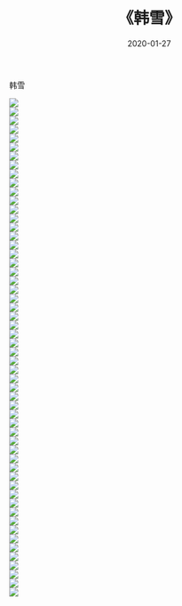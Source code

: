 ﻿---
layout: post
title:  《韩雪》
date:   2020-01-27
img: http://img.660000.xyz/Sharelink/壁纸/明星魅力/华人明星/韩雪/000.jpg
categories: [美女, 清纯, 唯美]
---

韩雪

 ![](http://img.660000.xyz/Sharelink/壁纸/明星魅力/华人明星/韩雪/001.jpg) <br>![](http://img.660000.xyz/Sharelink/壁纸/明星魅力/华人明星/韩雪/002.jpg) <br>![](http://img.660000.xyz/Sharelink/壁纸/明星魅力/华人明星/韩雪/003.jpg) <br>![](http://img.660000.xyz/Sharelink/壁纸/明星魅力/华人明星/韩雪/004.jpg) <br>![](http://img.660000.xyz/Sharelink/壁纸/明星魅力/华人明星/韩雪/005.jpg) <br>![](http://img.660000.xyz/Sharelink/壁纸/明星魅力/华人明星/韩雪/006.jpg) <br>![](http://img.660000.xyz/Sharelink/壁纸/明星魅力/华人明星/韩雪/007.jpg) <br>![](http://img.660000.xyz/Sharelink/壁纸/明星魅力/华人明星/韩雪/008.jpg) <br>![](http://img.660000.xyz/Sharelink/壁纸/明星魅力/华人明星/韩雪/009.jpg) <br>![](http://img.660000.xyz/Sharelink/壁纸/明星魅力/华人明星/韩雪/010.jpg) <br>![](http://img.660000.xyz/Sharelink/壁纸/明星魅力/华人明星/韩雪/011.jpg) <br>![](http://img.660000.xyz/Sharelink/壁纸/明星魅力/华人明星/韩雪/012.jpg) <br>![](http://img.660000.xyz/Sharelink/壁纸/明星魅力/华人明星/韩雪/013.jpg) <br>![](http://img.660000.xyz/Sharelink/壁纸/明星魅力/华人明星/韩雪/014.jpg) <br>![](http://img.660000.xyz/Sharelink/壁纸/明星魅力/华人明星/韩雪/015.jpg) <br>![](http://img.660000.xyz/Sharelink/壁纸/明星魅力/华人明星/韩雪/016.jpg) <br>![](http://img.660000.xyz/Sharelink/壁纸/明星魅力/华人明星/韩雪/017.jpg) <br>![](http://img.660000.xyz/Sharelink/壁纸/明星魅力/华人明星/韩雪/018.jpg) <br>![](http://img.660000.xyz/Sharelink/壁纸/明星魅力/华人明星/韩雪/019.jpg) <br>![](http://img.660000.xyz/Sharelink/壁纸/明星魅力/华人明星/韩雪/020.jpg) <br>![](http://img.660000.xyz/Sharelink/壁纸/明星魅力/华人明星/韩雪/021.jpg) <br>![](http://img.660000.xyz/Sharelink/壁纸/明星魅力/华人明星/韩雪/022.jpg) <br>![](http://img.660000.xyz/Sharelink/壁纸/明星魅力/华人明星/韩雪/023.jpg) <br>![](http://img.660000.xyz/Sharelink/壁纸/明星魅力/华人明星/韩雪/024.jpg) <br>![](http://img.660000.xyz/Sharelink/壁纸/明星魅力/华人明星/韩雪/025.jpg) <br>![](http://img.660000.xyz/Sharelink/壁纸/明星魅力/华人明星/韩雪/026.jpg) <br>![](http://img.660000.xyz/Sharelink/壁纸/明星魅力/华人明星/韩雪/027.jpg) <br>![](http://img.660000.xyz/Sharelink/壁纸/明星魅力/华人明星/韩雪/028.jpg) <br>![](http://img.660000.xyz/Sharelink/壁纸/明星魅力/华人明星/韩雪/029.jpg) <br>![](http://img.660000.xyz/Sharelink/壁纸/明星魅力/华人明星/韩雪/030.jpg) <br>![](http://img.660000.xyz/Sharelink/壁纸/明星魅力/华人明星/韩雪/031.jpg) <br>![](http://img.660000.xyz/Sharelink/壁纸/明星魅力/华人明星/韩雪/032.jpg) <br>![](http://img.660000.xyz/Sharelink/壁纸/明星魅力/华人明星/韩雪/033.jpg) <br>![](http://img.660000.xyz/Sharelink/壁纸/明星魅力/华人明星/韩雪/034.jpg) <br>![](http://img.660000.xyz/Sharelink/壁纸/明星魅力/华人明星/韩雪/035.jpg) <br>![](http://img.660000.xyz/Sharelink/壁纸/明星魅力/华人明星/韩雪/036.jpg) <br>![](http://img.660000.xyz/Sharelink/壁纸/明星魅力/华人明星/韩雪/037.jpg) <br>![](http://img.660000.xyz/Sharelink/壁纸/明星魅力/华人明星/韩雪/038.jpg) <br>![](http://img.660000.xyz/Sharelink/壁纸/明星魅力/华人明星/韩雪/039.jpg) <br>![](http://img.660000.xyz/Sharelink/壁纸/明星魅力/华人明星/韩雪/040.jpg) <br>![](http://img.660000.xyz/Sharelink/壁纸/明星魅力/华人明星/韩雪/041.jpg) <br>![](http://img.660000.xyz/Sharelink/壁纸/明星魅力/华人明星/韩雪/042.jpg) <br>![](http://img.660000.xyz/Sharelink/壁纸/明星魅力/华人明星/韩雪/043.jpg) <br>![](http://img.660000.xyz/Sharelink/壁纸/明星魅力/华人明星/韩雪/044.jpg) <br>![](http://img.660000.xyz/Sharelink/壁纸/明星魅力/华人明星/韩雪/045.jpg) <br>![](http://img.660000.xyz/Sharelink/壁纸/明星魅力/华人明星/韩雪/046.jpg) <br>![](http://img.660000.xyz/Sharelink/壁纸/明星魅力/华人明星/韩雪/047.jpg) <br>![](http://img.660000.xyz/Sharelink/壁纸/明星魅力/华人明星/韩雪/048.jpg) <br>![](http://img.660000.xyz/Sharelink/壁纸/明星魅力/华人明星/韩雪/049.jpg) <br>![](http://img.660000.xyz/Sharelink/壁纸/明星魅力/华人明星/韩雪/050.jpg) <br>![](http://img.660000.xyz/Sharelink/壁纸/明星魅力/华人明星/韩雪/051.jpg) <br>![](http://img.660000.xyz/Sharelink/壁纸/明星魅力/华人明星/韩雪/052.jpg) <br>![](http://img.660000.xyz/Sharelink/壁纸/明星魅力/华人明星/韩雪/053.jpg) <br>![](http://img.660000.xyz/Sharelink/壁纸/明星魅力/华人明星/韩雪/054.jpg) <br>![](http://img.660000.xyz/Sharelink/壁纸/明星魅力/华人明星/韩雪/055.jpg) <br>![](http://img.660000.xyz/Sharelink/壁纸/明星魅力/华人明星/韩雪/056.jpg) <br>